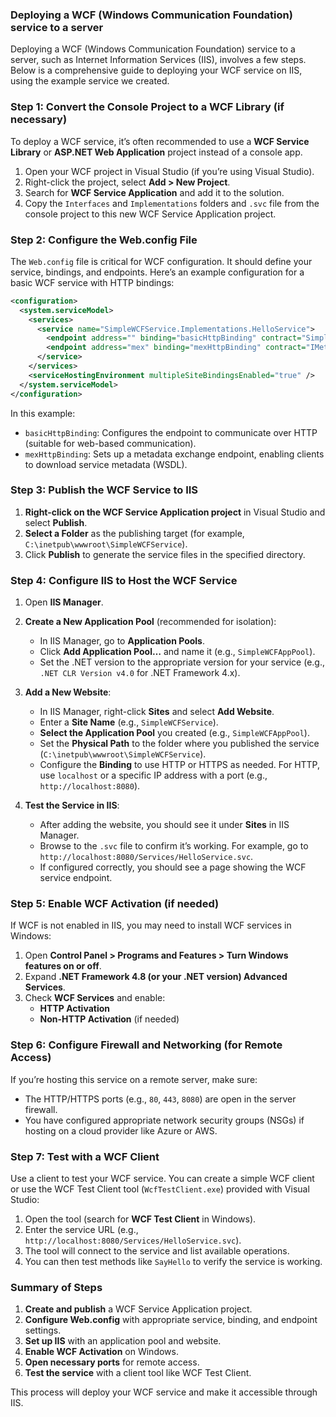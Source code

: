 ### Deploying a WCF (Windows Communication Foundation) service to a server

Deploying a WCF (Windows Communication Foundation) service to a server, such as Internet Information Services (IIS), involves a few steps. Below is a comprehensive guide to deploying your WCF service on IIS, using the example service we created.

### Step 1: Convert the Console Project to a WCF Library (if necessary)

To deploy a WCF service, it’s often recommended to use a **WCF Service Library** or **ASP.NET Web Application** project instead of a console app.

1. Open your WCF project in Visual Studio (if you’re using Visual Studio).
2. Right-click the project, select **Add > New Project**.
3. Search for **WCF Service Application** and add it to the solution.
4. Copy the `Interfaces` and `Implementations` folders and `.svc` file from the console project to this new WCF Service Application project.

### Step 2: Configure the Web.config File

The `Web.config` file is critical for WCF configuration. It should define your service, bindings, and endpoints. Here’s an example configuration for a basic WCF service with HTTP bindings:

```xml
<configuration>
  <system.serviceModel>
    <services>
      <service name="SimpleWCFService.Implementations.HelloService">
        <endpoint address="" binding="basicHttpBinding" contract="SimpleWCFService.Interfaces.IHelloService" />
        <endpoint address="mex" binding="mexHttpBinding" contract="IMetadataExchange" />
      </service>
    </services>
    <serviceHostingEnvironment multipleSiteBindingsEnabled="true" />
  </system.serviceModel>
</configuration>
```

In this example:

- `basicHttpBinding`: Configures the endpoint to communicate over HTTP (suitable for web-based communication).
- `mexHttpBinding`: Sets up a metadata exchange endpoint, enabling clients to download service metadata (WSDL).

### Step 3: Publish the WCF Service to IIS

1. **Right-click on the WCF Service Application project** in Visual Studio and select **Publish**.
2. **Select a Folder** as the publishing target (for example, `C:\inetpub\wwwroot\SimpleWCFService`).
3. Click **Publish** to generate the service files in the specified directory.

### Step 4: Configure IIS to Host the WCF Service

1. Open **IIS Manager**.
2. **Create a New Application Pool** (recommended for isolation):
   - In IIS Manager, go to **Application Pools**.
   - Click **Add Application Pool…** and name it (e.g., `SimpleWCFAppPool`).
   - Set the .NET version to the appropriate version for your service (e.g., `.NET CLR Version v4.0` for .NET Framework 4.x).

3. **Add a New Website**:
   - In IIS Manager, right-click **Sites** and select **Add Website**.
   - Enter a **Site Name** (e.g., `SimpleWCFService`).
   - **Select the Application Pool** you created (e.g., `SimpleWCFAppPool`).
   - Set the **Physical Path** to the folder where you published the service (`C:\inetpub\wwwroot\SimpleWCFService`).
   - Configure the **Binding** to use HTTP or HTTPS as needed. For HTTP, use `localhost` or a specific IP address with a port (e.g., `http://localhost:8080`).

4. **Test the Service in IIS**:
   - After adding the website, you should see it under **Sites** in IIS Manager.
   - Browse to the `.svc` file to confirm it’s working. For example, go to `http://localhost:8080/Services/HelloService.svc`.
   - If configured correctly, you should see a page showing the WCF service endpoint.

### Step 5: Enable WCF Activation (if needed)

If WCF is not enabled in IIS, you may need to install WCF services in Windows:

1. Open **Control Panel > Programs and Features > Turn Windows features on or off**.
2. Expand **.NET Framework 4.8 (or your .NET version) Advanced Services**.
3. Check **WCF Services** and enable:
   - **HTTP Activation**
   - **Non-HTTP Activation** (if needed)

### Step 6: Configure Firewall and Networking (for Remote Access)

If you’re hosting this service on a remote server, make sure:

- The HTTP/HTTPS ports (e.g., `80`, `443`, `8080`) are open in the server firewall.
- You have configured appropriate network security groups (NSGs) if hosting on a cloud provider like Azure or AWS.

### Step 7: Test with a WCF Client

Use a client to test your WCF service. You can create a simple WCF client or use the WCF Test Client tool (`WcfTestClient.exe`) provided with Visual Studio:

1. Open the tool (search for **WCF Test Client** in Windows).
2. Enter the service URL (e.g., `http://localhost:8080/Services/HelloService.svc`).
3. The tool will connect to the service and list available operations.
4. You can then test methods like `SayHello` to verify the service is working.

### Summary of Steps

1. **Create and publish** a WCF Service Application project.
2. **Configure Web.config** with appropriate service, binding, and endpoint settings.
3. **Set up IIS** with an application pool and website.
4. **Enable WCF Activation** on Windows.
5. **Open necessary ports** for remote access.
6. **Test the service** with a client tool like WCF Test Client.

This process will deploy your WCF service and make it accessible through IIS.
